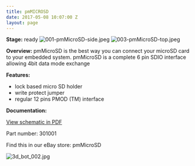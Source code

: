 ```yaml
---
title: pmMICROSD
date: 2017-05-08 10:07:00 Z
layout: page
---
```


**Stage:** ready
![001-pmMicroSD-side.jpeg](/uploads/pmMICROSD/001-pmMicroSD-side.jpeg)
![003-pmMicroSD-top.jpeg](/uploads/pmMICROSD/003-pmMicroSD-top.jpeg)

**Overview:**
pmMicroSD is the best way you can connect your microSD card to your embedded system. pmMicroSD is a complete 6 pin SDIO interface allowing 4bit data mode exchange 

**Features:**
* lock based micro SD holder
* write protect jumper
* regular 12 pins PMOD (TM) interface

**Documentation:**

[View schematic in PDF](/uploads/pmMICROSD/SCH_pmMicroSD.pdf)

Part number: 301001

Find this in our eBay store: pmMicroSD

![3d_bot_002.jpg](/uploads/pmMICROSD/3d_bot_002.jpg)